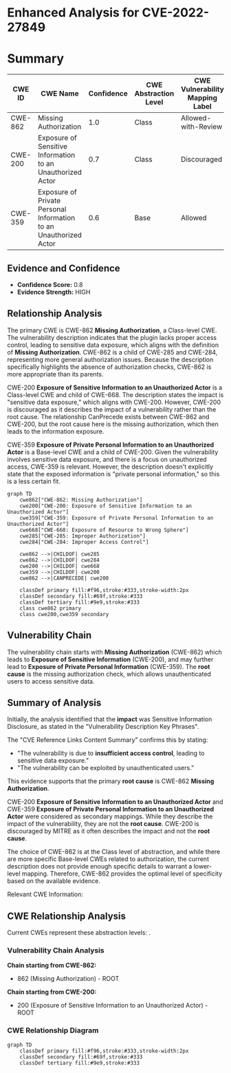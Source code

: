 # Enhanced Analysis for CVE-2022-27849

# Summary
| CWE ID | CWE Name | Confidence | CWE Abstraction Level | CWE Vulnerability Mapping Label | CWE-Vulnerability Mapping Notes |
|---|---|---|---|---|---|
| CWE-862 | Missing Authorization | 1.0 | Class | Allowed-with-Review | Primary CWE |
| CWE-200 | Exposure of Sensitive Information to an Unauthorized Actor | 0.7 | Class | Discouraged | Secondary Candidate |
| CWE-359 | Exposure of Private Personal Information to an Unauthorized Actor | 0.6 | Base | Allowed | Secondary Candidate |

## Evidence and Confidence

*   **Confidence Score:** 0.8
*   **Evidence Strength:** HIGH

## Relationship Analysis
The primary CWE is CWE-862 **Missing Authorization**, a Class-level CWE. The vulnerability description indicates that the plugin lacks proper access control, leading to sensitive data exposure, which aligns with the definition of **Missing Authorization**. CWE-862 is a child of CWE-285 and CWE-284, representing more general authorization issues. Because the description specifically highlights the absence of authorization checks, CWE-862 is more appropriate than its parents.

CWE-200 **Exposure of Sensitive Information to an Unauthorized Actor** is a Class-level CWE and child of CWE-668. The description states the impact is "sensitive data exposure," which aligns with CWE-200. However, CWE-200 is discouraged as it describes the impact of a vulnerability rather than the root cause. The relationship CanPrecede exists between CWE-862 and CWE-200, but the root cause here is the missing authorization, which then leads to the information exposure.

CWE-359 **Exposure of Private Personal Information to an Unauthorized Actor** is a Base-level CWE and a child of CWE-200. Given the vulnerability involves sensitive data exposure, and there is a focus on unauthorized access, CWE-359 is relevant. However, the description doesn't explicitly state that the exposed information is "private personal information," so this is a less certain fit.

```mermaid
graph TD
    cwe862["CWE-862: Missing Authorization"]
    cwe200["CWE-200: Exposure of Sensitive Information to an Unauthorized Actor"]
    cwe359["CWE-359: Exposure of Private Personal Information to an Unauthorized Actor"]
    cwe668["CWE-668: Exposure of Resource to Wrong Sphere"]
    cwe285["CWE-285: Improper Authorization"]
    cwe284["CWE-284: Improper Access Control"]

    cwe862 -->|CHILDOF| cwe285
    cwe862 -->|CHILDOF| cwe284
    cwe200 -->|CHILDOF| cwe668
    cwe359 -->|CHILDOF| cwe200
    cwe862 -->|CANPRECEDE| cwe200

    classDef primary fill:#f96,stroke:#333,stroke-width:2px
    classDef secondary fill:#69f,stroke:#333
    classDef tertiary fill:#9e9,stroke:#333
    class cwe862 primary
    class cwe200,cwe359 secondary
```

## Vulnerability Chain
The vulnerability chain starts with **Missing Authorization** (CWE-862) which leads to **Exposure of Sensitive Information** (CWE-200), and may further lead to **Exposure of Private Personal Information** (CWE-359). The **root cause** is the missing authorization check, which allows unauthenticated users to access sensitive data.

## Summary of Analysis
Initially, the analysis identified that the **impact** was Sensitive Information Disclosure, as stated in the "Vulnerability Description Key Phrases".

The "CVE Reference Links Content Summary" confirms this by stating:
*   "The vulnerability is due to **insufficient access control**, leading to sensitive data exposure."
*   "The vulnerability can be exploited by unauthenticated users."

This evidence supports that the primary **root cause** is CWE-862 **Missing Authorization**.

CWE-200 **Exposure of Sensitive Information to an Unauthorized Actor** and CWE-359 **Exposure of Private Personal Information to an Unauthorized Actor** were considered as secondary mappings. While they describe the impact of the vulnerability, they are not the **root cause**. CWE-200 is discouraged by MITRE as it often describes the impact and not the **root cause**.

The choice of CWE-862 is at the Class level of abstraction, and while there are more specific Base-level CWEs related to authorization, the current description does not provide enough specific details to warrant a lower-level mapping. Therefore, CWE-862 provides the optimal level of specificity based on the available evidence.

Relevant CWE Information:


## CWE Relationship Analysis

Current CWEs represent these abstraction levels: .


### Vulnerability Chain Analysis

**Chain starting from CWE-862:**
- 862 (Missing Authorization) - ROOT


**Chain starting from CWE-200:**
- 200 (Exposure of Sensitive Information to an Unauthorized Actor) - ROOT



### CWE Relationship Diagram

```mermaid
graph TD
    classDef primary fill:#f96,stroke:#333,stroke-width:2px
    classDef secondary fill:#69f,stroke:#333
    classDef tertiary fill:#9e9,stroke:#333
```